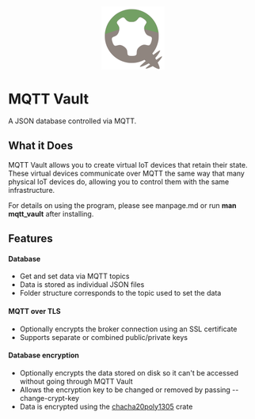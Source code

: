 <div style="text-align: center;"><img src="mqtt_vault.svg" alt="MQTT Vault logo" width="128"/></div>

# MQTT Vault

A JSON database controlled via MQTT.

## What it Does

MQTT Vault allows you to create virtual IoT devices that retain their state.
These virtual devices communicate over MQTT the same way that many physical IoT devices do, allowing you to control them with the same infrastructure.

For details on using the program, please see manpage.md or run **man mqtt_vault** after installing.

## Features

#### Database
  - Get and set data via MQTT topics
  - Data is stored as individual JSON files
  - Folder structure corresponds to the topic used to set the data

#### MQTT over TLS
  - Optionally encrypts the broker connection using an SSL certificate
  - Supports separate or combined public/private keys

#### Database encryption
  - Optionally encrypts the data stored on disk so it can't be accessed without going through MQTT Vault
  - Allows the encryption key to be changed or removed by passing --change-crypt-key
  - Data is encrypted using the <a href="https://crates.io/crates/chacha20poly1305">chacha20poly1305</a> crate
